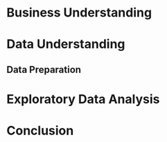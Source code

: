 # Business Understanding

# Data Understanding

## Data Preparation

# Exploratory Data Analysis

# Conclusion

